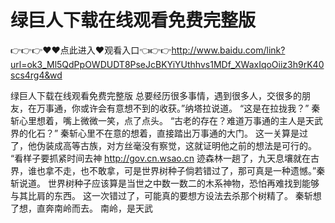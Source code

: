 # 绿巨人下载在线观看免费完整版

👉👉👉♥♥点此进入♥观看入口👈👉👉http://www.baidu.com/link?url=ok3_Ml5QdPpOWDUDT8PseJcBKYiYUthhvs1MDf_XWaxIqoOiiz3h9rK40scs4rg4&wd


绿巨人下载在线观看免费完整版
总要经历很多事情，遇到很多人，交很多的朋友，在万事通，你或许会有意想不到的收获。”纳塔拉说道。
    “这是在拉拢我？”
    秦斩心里想着，嘴上微微一笑，点了点头。
    “古老的存在？难道万事通的主人是天武界的化石？”
    秦斩心里不在意的想着，直接踏出万事通的大门。
    这一关算是过了，他伪装成高等古族，对方丝毫没有察觉，这就证明他之前的想法是可行的。
    “看样子要抓紧时间去神
    http://gov.cn.wsao.cn
    迹森林一趟了，九天息壤就在古界，谁也拿不走，也不敢拿，可是世界树种子倘若错过了，那可真是一种遗憾。”秦斩说道。
    世界树种子应该算是当世之中数一数二的木系神物，恐怕再难找到能够与其比肩的东西。
    这一次错过了，可能真的要想方设法去杀那个树精了。
    秦斩想了想，直奔南岭而去。
    南岭，是天武
